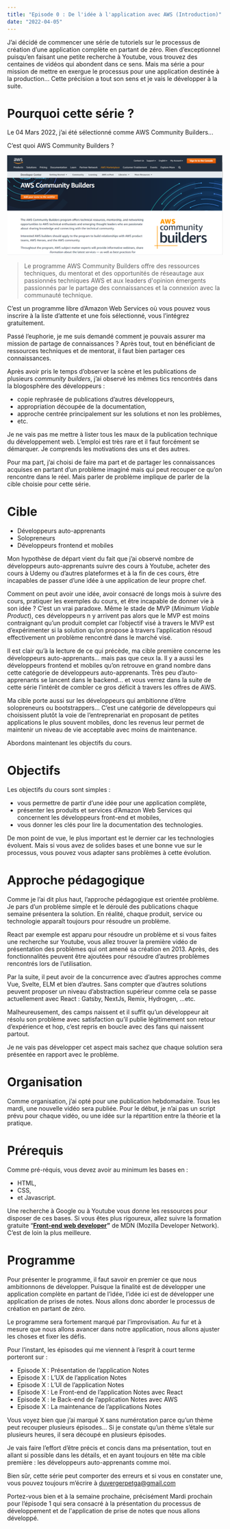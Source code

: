 ```yaml
---
title: "Episode 0 : De l'idée à l'application avec AWS (Introduction)"
date: "2022-04-05"
---
```


J’ai décidé de commencer une série de tutoriels sur le processus de création d’une application complète en partant de zéro. Rien d’exceptionnel puisqu’en faisant une petite recherche à Youtube, vous trouvez des centaines de vidéos qui abondent dans ce sens. Mais ma série a pour mission de mettre en exergue le processus pour une application destinée à la production... Cette précision a tout son sens et je vais le développer à la suite.

# Pourquoi cette série ?

Le 04 Mars 2022, j’ai été sélectionné comme AWS Community Builders...

C’est quoi AWS Community Builders ?

![AWS Community Builders Page](/public/images/AWS-Community-Builders.png)

> Le programme AWS Community Builders offre des ressources techniques, du mentorat et des opportunités de réseautage aux passionnés techniques AWS et aux leaders d'opinion émergents passionnés par le partage des connaissances et la connexion avec la communauté technique.

C’est un programme libre d’Amazon Web Services où vous pouvez vous inscrire à la liste d’attente et une fois sélectionné, vous l’intégrez gratuitement.

Passé l’euphorie, je me suis demandé comment je pouvais assurer ma mission de partage de connaissances ? Après tout, tout en bénéficiant de ressources techniques et de mentorat, il faut bien partager ces connaissances.

Après avoir pris le temps d’observer la scène et les publications de plusieurs _community builders_, j’ai observé les mêmes tics rencontrés dans la blogosphère des développeurs :

- copie rephrasée de publications d’autres développeurs,
- appropriation découpée de la documentation,
- approche centrée principalement sur les solutions et non les problèmes,
- etc.

Je ne vais pas me mettre à lister tous les maux de la publication technique du développement web. L’emploi est très rare et il faut forcément se démarquer. Je comprends les motivations des uns et des autres.

Pour ma part, j’ai choisi de faire ma part et de partager les connaissances acquises en partant d’un problème imaginé mais qui peut recouper ce qu’on rencontre dans le réel. Mais parler de problème implique de parler de la cible choisie pour cette série.

# Cible

- Développeurs auto-apprenants
- Solopreneurs
- Développeurs frontend et mobiles

Mon hypothèse de départ vient du fait que j’ai observé nombre de développeurs auto-apprenants suivre des cours à Youtube, acheter des cours à Udemy ou d’autres plateformes et à la fin de ces cours, être incapables de passer d’une idée à une application de leur propre chef.

Comment on peut avoir une idée, avoir consacré de longs mois à suivre des cours, pratiquer les exemples du cours, et être incapable de donner vie à son idée ? C’est un vrai paradoxe. Même le stade de MVP (_Minimum Viable Product_), ces développeurs n y arrivent pas alors que le MVP est moins contraignant qu’un produit complet car l’objectif visé à travers le MVP est d’expérimenter si la solution qu’on propose à travers l’application résoud effectivement un problème rencontré dans le marché visé.

Il est clair qu’à la lecture de ce qui précède, ma cible première concerne les développeurs auto-apprenants... mais pas que ceux la. Il y a aussi les développeurs frontend et mobiles qu’on retrouve en grand nombre dans cette catégorie de développeurs auto-apprenants. Très peu d’auto-apprenants se lancent dans le backend... et vous verrez dans la suite de cette série l’intérêt de combler ce gros déficit à travers les offres de AWS.

Ma cible porte aussi sur les développeurs qui ambitionne d’être solopreneurs ou bootstrappers... C’est une catégorie de développeurs qui choisissent plutôt la voie de l’entreprenariat en proposant de petites applications le plus souvent mobiles, donc les revenus leur permet de maintenir un niveau de vie acceptable avec moins de maintenance.

Abordons maintenant les objectifs du cours.

# Objectifs

Les objectifs du cours sont simples :

- vous permettre de partir d’une idée pour une application complète,
- présenter les produits et services d’Amazon Web Services qui concernent les développeurs front-end et mobiles,
- vous donner les clés pour lire la documentation des technologies.

De mon point de vue, le plus important est le dernier car les technologies évoluent. Mais si vous avez de solides bases et une bonne vue sur le processus, vous pouvez vous adapter sans problèmes à cette évolution.

# Approche pédagogique

Comme je l’ai dit plus haut, l’approche pédagogique est orientée problème. Je pars d’un problème simple et le déroulé des publications chaque semaine présentera la solution. En réalité, chaque produit, service ou technologie apparaît toujours pour résoudre un problème.

React par exemple est apparu pour résoudre un problème et si vous faites une recherche sur Youtube, vous allez trouver la première vidéo de présentation des problèmes qui ont amené sa création en 2013. Après, des fonctionnalités peuvent être ajoutées pour résoudre d’autres problèmes rencontrés lors de l’utilisation.

Par la suite, il peut avoir de la concurrence avec d’autres approches comme Vue, Svelte, ELM et bien d’autres. Sans compter que d’autres solutions peuvent proposer un niveau d’abstraction supérieur comme cela se passe actuellement avec React : Gatsby, NextJs, Remix, Hydrogen, ...etc.

Malheureusement, des camps naissent et il suffit qu’un développeur ait résolu son problème avec satisfaction qu’il publie légitimement son retour d’expérience et hop, c’est repris en boucle avec des fans qui naissent partout.

Je ne vais pas développer cet aspect mais sachez que chaque solution sera présentée en rapport avec le problème.

# Organisation

Comme organisation, j’ai opté pour une publication hebdomadaire. Tous les mardi, une nouvelle vidéo sera publiée. Pour le début, je n’ai pas un script prévu pour chaque vidéo, ou une idée sur la répartition entre la théorie et la pratique.

# Prérequis

Comme pré-réquis, vous devez avoir au minimum les bases en :

- HTML,
- CSS,
- et Javascript.

Une recherche à Google ou à Youtube vous donne les ressources pour disposer de ces bases. Si vous êtes plus rigoureux, allez suivre la formation gratuite “**[Front-end web developer](https://developer.mozilla.org/en-US/docs/Learn/Front-end_web_developer)”** de MDN (Mozilla Developer Network). C’est de loin la plus meilleure.

# Programme

Pour présenter le programme, il faut savoir en premier ce que nous ambitionnons de développer. Puisque la finalité est de développer une application complète en partant de l’idée, l’idée ici est de développer une application de prises de notes. Nous allons donc aborder le processus de création en partant de zéro.

Le programme sera fortement marqué par l’improvisation. Au fur et à mesure que nous allons avancer dans notre application, nous allons ajuster les choses et fixer les défis.

Pour l’instant, les épisodes qui me viennent à l’esprit à court terme porteront sur :

- Episode X : Présentation de l’application Notes
- Episode X : L’UX de l’application Notes
- Episode X : L’UI de l’application Notes
- Episode X : Le Front-end de l’application Notes avec React
- Episode X : le Back-end de l’application Notes avec AWS
- Episode X : La maintenance de l’applications Notes

Vous voyez bien que j’ai marqué X sans numérotation parce qu’un thème peut recouper plusieurs épisodes... Si je constate qu’un thème s’étale sur plusieurs heures, il sera découpé en plusieurs épisodes.

Je vais faire l’effort d’être précis et concis dans ma présentation, tout en allant si possible dans les détails, et en ayant toujours en tête ma cible première : les développeurs auto-apprenants comme moi.

Bien sûr, cette série peut comporter des erreurs et si vous en constater une, vous pouvez toujours m’écrire à duvergerpetga@gmail.com

Portez-vous bien et à la semaine prochaine, précisément Mardi prochain pour l’épisode 1 qui sera consacré à la présentation du processus de développement et de l'application de prise de notes que nous allons développé.
